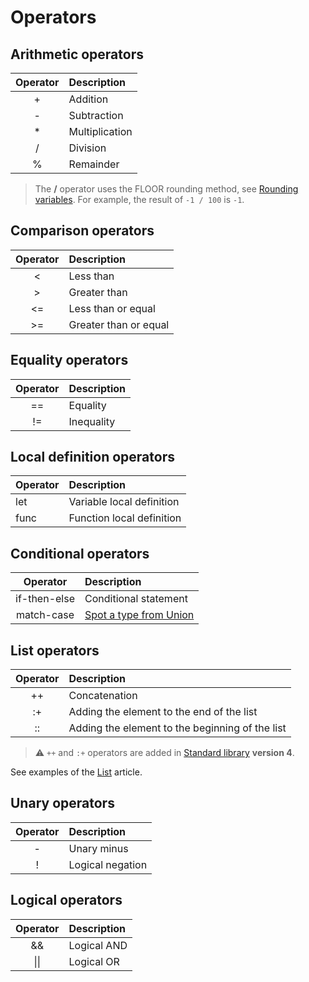 # Operators

## Arithmetic operators

| Operator | Description |
| :---: | :--- |
| + | Addition |
| - | Subtraction |
| \* | Multiplication |
| / | Division |
| % | Remainder |

> The **/** operator uses the FLOOR rounding method, see [Rounding variables](/en/ride/functions/built-in-functions/math-functions#rounding-variables). For example, the result of `-1 / 100` is `-1`.

## Comparison operators

| Operator | Description |
| :---: | :--- |
| &lt; | Less than |
| &gt; | Greater than |
| &lt;= | Less than or equal |
| &gt;= | Greater than or equal |

## Equality operators

| Operator | Description |
| :---: | :--- |
| == | Equality |
| != | Inequality |

## Local definition operators

| Operator | Description |
| :--- | :--- |
| let | Variable local definition |
| func | Function local definition |

## Conditional operators

| Operator | Description |
| :---: | :--- |
| if-then-else | Conditional statement |
| match-case | [Spot a type from Union](/en/ride/operators/match-case) |

## List operators

| Operator | Description |
| :---: | :--- |
| ++ | Concatenation |
| :+ | Adding the element to the end of the list |
| :: | Adding the element to the beginning of the list |

> :warning: `++` and `:+` operators are added in [Standard library](/en/ride/script/standard-library) **version 4**.

See examples of the [List](/en/ride/data-types/list) article.

## Unary operators

| Operator | Description |
| :---: | :--- |
| - | Unary minus |
| ! | Logical negation |

## Logical operators

| Operator | Description |
| :---: | :--- |
| && | Logical AND |
| &#124;&#124; | Logical OR |
